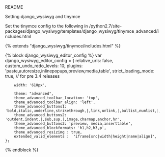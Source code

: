 README


Setting django_wysiwyg and tinymce



Set the tinymce config to the following in /python2.7/site-packages/django_wysiwyg/templates/django_wysiwyg/tinymce_advanced/includes.html

{% extends "django_wysiwyg/tinymce/includes.html" %}

{% block django_wysiwyg_editor_config %}
    var django_wysiwyg_editor_config = {
        relative_urls: false,
        custom_undo_redo_levels: 10,
        plugins: 'paste,autoresize,inlinepopups,preview,media,table',
        strict_loading_mode: true,  // for pre 3.4 releases

        width: '610px',

        theme: "advanced",
        theme_advanced_toolbar_location: 'top',
        theme_advanced_toolbar_align: 'left',
        theme_advanced_buttons1: 'bold,italic,underline,strikethrough,|,link,unlink,|,bullist,numlist,|,undo,redo,|,formatselect,|,removeformat,cleanup,code',
        theme_advanced_buttons2: 'outdent,indent,|,sub,sup,|,image,charmap,anchor,hr',
        theme_advanced_buttons3: 'preview, media,inserttable',
        theme_advanced_blockformats: 'h1,h2,h3,p',
        theme_advanced_resizing : true,
        extended_valid_elements :  'iframe[src|width|height|name|align]',
    };
{% endblock %}
